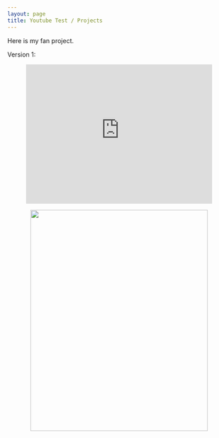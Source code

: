 ```yaml
---
layout: page
title: Youtube Test / Projects
---
```


Here is my fan project.

Version 1:

<p align="center">
<iframe width="420" height="315" src="https://www.youtube.com/embed/BIJFgHX188I" frameborder="0" allowfullscreen></iframe>
</p>

<p align="center">
<img width="400" height="500" src="https://user-images.githubusercontent.com/76510750/103146605-2dea8c80-471a-11eb-9fa1-576927a8f506.png">
</p>
